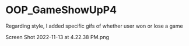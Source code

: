 # OOP_GameShowUpP4
 
Regarding style, I added specific gifs of whether user won or lose a game 

Screen Shot 2022-11-13 at 4.22.38 PM.png